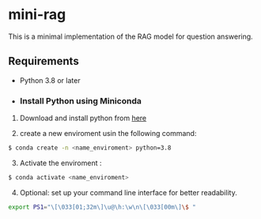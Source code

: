 # mini-rag

This is a minimal implementation of the RAG model for question answering.


## Requirements
- Python 3.8 or later 

- ### Install Python using Miniconda 

1) Download and install python from [here](https://www.anaconda.com/docs/getting-started/miniconda/install#quickstart-install-instructions)

2) create a new enviroment usin the following command:
```bash
$ conda create -n <name_enviroment> python=3.8
```
3) Activate the enviroment :
```bash
$ conda activate <name_enviroment>
```
4) Optional: set up your command line interface for better readability.
```bash
export PS1="\[\033[01;32m\]\u@\h:\w\n\[\033[00m\]\$ "
```


